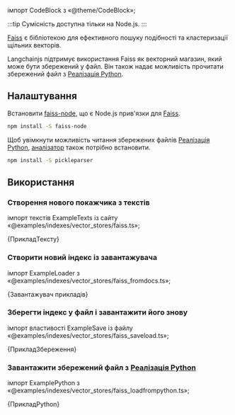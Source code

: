 

імпорт CodeBlock з «@theme/CodeBlock»;



:::tip Сумісність доступна тільки на Node.js.
:::

[Faiss](https://github.com/facebookresearch/faiss) є бібліотекою для ефективного пошуку подібності та кластеризації щільних векторів.

Langchainjs підтримує використання Faiss як векторний магазин, який може бути збережений у файл. Він також надає можливість прочитати збережений файл з [Реалізація Python](https://python.langchain.com/en/latest/modules/indexes/vectorstores/examples/faiss.html#saving-and-loading).

## Налаштування

Встановити [faiss-node](https://github.com/ewfian/faiss-node), що є Node.js прив'язки для [Faiss](https://github.com/facebookresearch/faiss).


```bash npm2yarn
npm install -S faiss-node
```

Щоб увімкнути можливість читання збережених файлів [Реалізація Python](https://python.langchain.com/en/latest/modules/indexes/vectorstores/examples/faiss.html#saving-and-loading), [аналізатор](https://github.com/ewfian/pickleparser) також потрібно встановити.


```bash npm2yarn
npm install -S pickleparser
```

## Використання

### Створення нового покажчика з текстів

імпорт текстів ExampleTexts із сайту «@examples/indexes/vector_stores/faiss.ts»;

<CodeBlock language="typescript">{ПрикладТексту}</CodeBlock>

### Створити новий індекс із завантажувача

імпорт ExampleLoader з «@examples/indexes/vector_stores/faiss_fromdocs.ts»;

<CodeBlock language="typescript">{Завантажувач прикладів}</CodeBlock>

### Зберегти індекс у файл і завантажити його знову

імпорт властивості ExampleSave із файлу «@examples/indexes/vector_stores/faiss_saveload.ts»;

<CodeBlock language="typescript">{ПрикладЗбереження}</CodeBlock>

### Завантажити збережений файл з [Реалізація Python](https://python.langchain.com/en/latest/modules/indexes/vectorstores/examples/faiss.html#saving-and-loading)

імпорт ExamplePython з «@examples/indexes/vector_stores/faiss_loadfrompython.ts»;

<CodeBlock language="typescript">{ПрикладPython}</CodeBlock>
